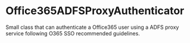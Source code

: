 # Office365ADFSProxyAuthenticator
Small class that can authenticate a Office365 user using a ADFS proxy service following O365 SSO recommended guidelines.
